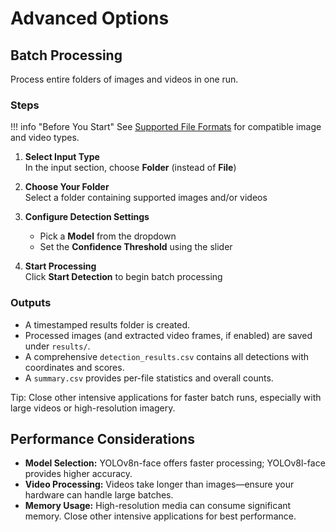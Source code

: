 # Advanced Options

## Batch Processing
Process entire folders of images and videos in one run.

### Steps

!!! info "Before You Start"
    See [Supported File Formats](main-features.md#supported-file-formats) for compatible image and video types.

1. **Select Input Type**  
   In the input section, choose **Folder** (instead of **File**)
   
2. **Choose Your Folder**  
   Select a folder containing supported images and/or videos
   
3. **Configure Detection Settings**  
   - Pick a **Model** from the dropdown
   - Set the **Confidence Threshold** using the slider
   
4. **Start Processing**  
   Click **Start Detection** to begin batch processing

### Outputs
- A timestamped results folder is created.
- Processed images (and extracted video frames, if enabled) are saved under `results/`.
- A comprehensive `detection_results.csv` contains all detections with coordinates and scores.
- A `summary.csv` provides per-file statistics and overall counts.

Tip: Close other intensive applications for faster batch runs, especially with large videos or high-resolution imagery.

## Performance Considerations
- **Model Selection:** YOLOv8n-face offers faster processing; YOLOv8l-face provides higher accuracy.
- **Video Processing:** Videos take longer than images—ensure your hardware can handle large batches.
- **Memory Usage:** High-resolution media can consume significant memory. Close other intensive applications for best performance.
